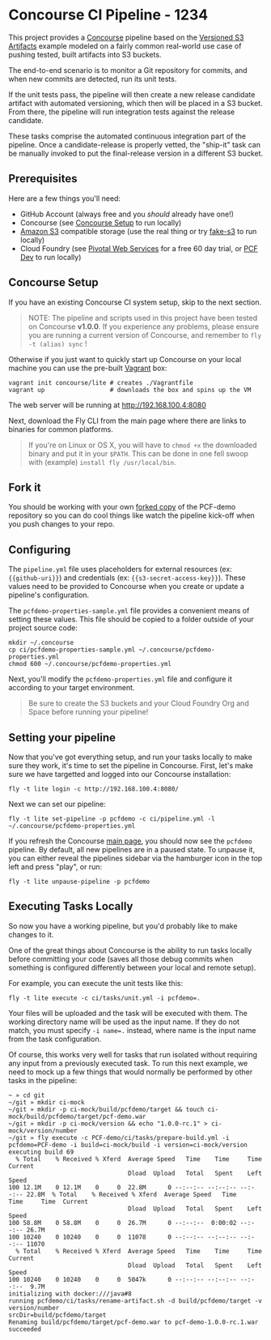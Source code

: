 # Concourse CI Pipeline - 1234

This project provides a [Concourse](https://concourse.ci/) pipeline based on the
[Versioned S3 Artifacts](https://concourse.ci/versioned-s3-artifacts.html) example
modeled on a fairly common real-world use case of pushing tested, built artifacts
into S3 buckets.

The end-to-end scenario is to monitor a Git repository for commits, and when new
commits are detected, run its unit tests.

If the unit tests pass, the pipeline will then create a new release candidate
artifact with automated versioning, which then will be placed in a S3 bucket. From
there, the pipeline will run integration tests against the release candidate.

These tasks comprise the automated continuous integration part of the pipeline. Once
a candidate-release is properly vetted, the "ship-it" task can be manually invoked to
put the final-release version in a different S3 bucket.

## Prerequisites

Here are a few things you'll need:

- GitHub Account (always free and you *should* already have one!)
- Concourse (see [Concourse Setup](#concourse-setup) to run locally)
- [Amazon S3](https://aws.amazon.com/s3/pricing/) compatible storage (use the real thing or try [fake-s3](https://hub.docker.com/r/lphoward/fake-s3/) to run locally)
- Cloud Foundry (see [Pivotal Web Services](http://run.pivotal.io/) for a free 60
day trial, or [PCF Dev](http://pcfdev.io) to run locally)

## Concourse Setup

If you have an existing Concourse CI system setup, skip to the next section.

> NOTE: The pipeline and scripts used in this project have been tested on Concourse
**v1.0.0**.  If you experience any problems, please ensure you are running a current version of Concourse, and remember to `fly -t (alias) sync` !

Otherwise if you just want to quickly start up Concourse on your local machine you
can use the pre-built [Vagrant](https://www.vagrantup.com/) box:

```
vagrant init concourse/lite # creates ./Vagrantfile
vagrant up                  # downloads the box and spins up the VM
```

The web server will be running at http://192.168.100.4:8080

Next, download the Fly CLI from the main page where there are links to binaries
for common platforms.

> If you're on Linux or OS X, you will have to ```chmod +x``` the downloaded
binary and put it in your ```$PATH```. This can be done in one fell swoop with
(example) ```install fly /usr/local/bin```.

## Fork it

You should be working with your own [forked copy](https://help.github.com/articles/fork-a-repo/) of the PCF-demo repository so you
can do cool things like watch the pipeline kick-off when you push changes to your
repo.

## Configuring

The ```pipeline.yml``` file uses placeholders for external resources (ex: ```{{github-uri}}```) and credentials (ex: ```{{s3-secret-access-key}}```). These
values need to be provided to Concourse when you create or update a pipeline's
configuration.

The ```pcfdemo-properties-sample.yml``` file provides a convenient means of setting
these values.  This file should be copied to a folder outside of your project
source code:

```
mkdir ~/.concourse
cp ci/pcfdemo-properties-sample.yml ~/.concourse/pcfdemo-properties.yml
chmod 600 ~/.concourse/pcfdemo-properties.yml
```

Next, you'll modify the ```pcfdemo-properties.yml``` file and configure it
according to your target environment.

> Be sure to create the S3 buckets and your Cloud Foundry Org and Space before running your pipeline!

## Setting your pipeline

Now that you've got everything setup, and run your tasks locally to make sure they
work, it's time to set the pipeline in Concourse.  First, let's make sure we have
targetted and logged into our Concourse installation:

```
fly -t lite login -c http://192.168.100.4:8080/
```

Next we can set our pipeline:
```
fly -t lite set-pipeline -p pcfdemo -c ci/pipeline.yml -l ~/.concourse/pcfdemo-properties.yml
```

If you refresh the Concourse [main page](http://192.168.100.4:8080/), you should now see the ```pcfdemo``` pipeline. By
default, all new pipelines are in a paused state.  To unpause it, you can either
reveal the pipelines sidebar via the hamburger icon in the top left and press
"play", or run:

```
fly -t lite unpause-pipeline -p pcfdemo
```

## Executing Tasks Locally

So now you have a working pipeline, but you'd probably like to make changes to it.

One of the great things about Concourse is the ability to run tasks locally before
committing your code (saves all those debug commits when something is configured
differently between your local and remote setup).

For example, you can execute the unit tests like this:

```
fly -t lite execute -c ci/tasks/unit.yml -i pcfdemo=.
```

Your files will be uploaded and the task will be executed with them. The working
directory name will be used as the input name. If they do not match, you must
specify ```-i name=.``` instead, where name is the input name from the task
configuration.

Of course, this works very well for tasks that run isolated without requiring any
input from a previously executed task.  To run this next example, we need to mock
up a few things that would normally be performed by other tasks in the pipeline:

```
~ » cd git
~/git » mkdir ci-mock
~/git » mkdir -p ci-mock/build/pcfdemo/target && touch ci-mock/build/pcfdemo/target/pcf-demo.war
~/git » mkdir -p ci-mock/version && echo "1.0.0-rc.1" > ci-mock/version/number
~/git » fly execute -c PCF-demo/ci/tasks/prepare-build.yml -i pcfdemo=PCF-demo -i build=ci-mock/build -i version=ci-mock/version
executing build 69
  % Total    % Received % Xferd  Average Speed   Time    Time     Time  Current
                                 Dload  Upload   Total   Spent    Left  Speed
100 12.1M    0 12.1M    0     0  22.8M      0 --:--:-- --:--:-- --:--:-- 22.8M  % Total    % Received % Xferd  Average Speed   Time    Time     Time  Current
                                 Dload  Upload   Total   Spent    Left  Speed
100 58.8M    0 58.8M    0     0  26.7M      0 --:--:--  0:00:02 --:--:-- 26.7M
100 10240    0 10240    0     0  11078      0 --:--:-- --:--:-- --:--:-- 11070
  % Total    % Received % Xferd  Average Speed   Time    Time     Time  Current
                                 Dload  Upload   Total   Spent    Left  Speed
100 10240    0 10240    0     0  5047k      0 --:--:-- --:--:-- --:--:--  9.7M
initializing with docker:///java#8
running pcfdemo/ci/tasks/rename-artifact.sh -d build/pcfdemo/target -v version/number
srcDir=build/pcfdemo/target
Renaming build/pcfdemo/target/pcf-demo.war to pcf-demo-1.0.0-rc.1.war
succeeded
```
